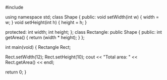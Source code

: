 #include <iostream>
 
using namespace std;
class Shape {
   public:
      void setWidth(int w) {
         width = w;
      }
      void setHeight(int h) {
         height = h;
      }
      
   protected:
      int width;
      int height;
};
class Rectangle: public Shape {
   public:
      int getArea() { 
         return (width * height); 
      }
};

int main(void) {
   Rectangle Rect;
 
   Rect.setWidth(12);
   Rect.setHeight(10);
   cout << "Total area: " << Rect.getArea() << endl;

   return 0;
}
